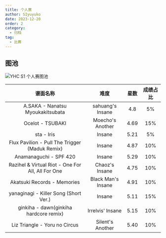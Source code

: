 ```yaml
---
title: 个人赛
author: SIyuyuko
date: 2023-12-20
order: 2
category: 
  - 归档
tag: 
  - 比赛
---
```


## 图池

![YHC S1 个人赛图池](https://files.catbox.moe/n1ma16.jpg)

|                       谱面名称                      |       难度       | 星数 | 成绩占比 |
| :-----------------------------------------------: | :----------------: | :--: | :------: |
|         A.SAKA - Nanatsu Myoukakitsubata         |  sahuang's Insane  | 4.8 |    5%    |
|                 Ocelot - TSUBAKI                 |  Moecho's Another  | 4.69 |   15%   |
|                    sta - Iris                    |       Insane       | 5.21 |    5%    |
|  Flux Pavilion - Pull The Trigger (Maduk Remix)  |       Insane       | 4.87 |   10%   |
|              Anamanaguchi - SPF 420              |       Insane       | 5.29 |   10%   |
| Razihel & Virtual Riot - One For All, All For One |   Chaoz's Insane   | 4.75 |   10%   |
|            Akatsuki Records - Memories            | Black Man's Insane | 4.91 |   10%   |
|       yanaginagi - Killer Song (Short Ver.)       |       Insane       | 5.11 |   15%   |
|      ginkiha - dawn(ginkiha hardcore remix)      |  Irrelvis' Insane  | 5.15 |   10%   |
|           Liz Triangle - Yoru no Circus           |  Silent's Another  | 5.40 |   10%   |
